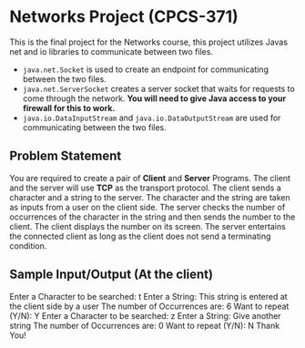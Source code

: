 # Networks Project (CPCS-371)
This is the final project for the Networks course, this project utilizes Javas net and io libraries to communicate between two files. 
- `java.net.Socket` is used to create an endpoint for communicating between the two files. 
- `java.net.ServerSocket` creates a server socket that waits for requests to come through the network. __You will need to give Java access to your firewall for this to work.__
- `java.io.DataInputStream` and `java.io.DataOutputStream` are used for communicating between the two files.
## Problem Statement
You are required to create a pair of **Client** and **Server** Programs. The client and the server will use **TCP** as the transport protocol. The client sends a character and a string to the server. The character and the string are taken as inputs from a user on the client side. The server checks the number of occurrences of the character in the string and then sends the number to the client. The client displays the number on its screen. The server entertains the connected client as long as the client does not send a terminating condition. 
## Sample Input/Output (At the client) 
Enter a Character to be searched: t 
Enter a String: This string is entered at the client side by a user 
The number of Occurrences are: 6 
Want to repeat (Y/N): Y 
Enter a Character to be searched: z
Enter a String: Give another string 
The number of Occurrences are: 0 
Want to repeat (Y/N): N 
Thank You!
